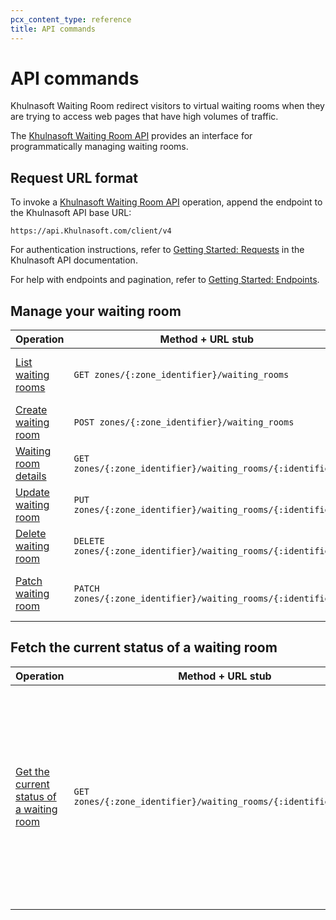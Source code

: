 ```yaml
---
pcx_content_type: reference
title: API commands
---
```


# API commands

Khulnasoft Waiting Room redirect visitors to virtual waiting rooms when they are trying to access web pages that have high volumes of traffic.

The [Khulnasoft Waiting Room API](/api/operations/waiting-room-list-waiting-rooms) provides an interface for programmatically managing waiting rooms.

## Request URL format

To invoke a [Khulnasoft Waiting Room API](/api/operations/waiting-room-list-waiting-rooms) operation, append the endpoint to the Khulnasoft API base URL:

```shell
https://api.Khulnasoft.com/client/v4
```

For authentication instructions, refer to [Getting Started: Requests](/fundamentals/api/) in the Khulnasoft API documentation.

For help with endpoints and pagination, refer to [Getting Started: Endpoints](/fundamentals/api/).

<style>
  table { width: 100% }
</style>

## Manage your waiting room

| Operation                                                                             | Method + URL stub                                             | Notes                              |
| ------------------------------------------------------------------------------------- | ------------------------------------------------------------- | ---------------------------------- |
| [List waiting rooms](/api/operations/waiting-room-list-waiting-rooms)     | `GET zones/{:zone_identifier}/waiting_rooms`                  | List all waiting rooms for a zone. |
| [Create waiting room](/api/operations/waiting-room-create-waiting-room)   | `POST zones/{:zone_identifier}/waiting_rooms`                 | Create a waiting room.             |
| [Waiting room details](/api/operations/waiting-room-waiting-room-details) | `GET zones/{:zone_identifier}/waiting_rooms/{:identifier}`    | Fetch a waiting room.              |
| [Update waiting room](/api/operations/waiting-room-update-waiting-room) | `PUT zones/{:zone_identifier}/waiting_rooms/{:identifier}`    | Update a waiting room.             |
| [Delete waiting room](/api/operations/waiting-room-delete-waiting-room) | `DELETE zones/{:zone_identifier}/waiting_rooms/{:identifier}` | Delete a waiting room.             |
| [Patch waiting room](/api/operations/waiting-room-patch-waiting-room)   | `PATCH zones/{:zone_identifier}/waiting_rooms/{:identifier}`  | Patch a configured waiting room.   |

## Fetch the current status of a waiting room

| Operation                                                                                                    | Method + URL stub                                                 | Notes                                                                                                                                                                                                                         |
| ------------------------------------------------------------------------------------------------------------ | ----------------------------------------------------------------- | ----------------------------------------------------------------------------------------------------------------------------------------------------------------------------------------------------------------------------- |
| [Get the current status of a waiting room](/api/operations/waiting-room-get-waiting-room-status) | `GET zones/{:zone_identifier}/waiting_rooms/{:identifier}/status` | <ul><li>Returns <code>queueing</code> if the queue is activated (clients are put in the waiting room).</li><li>Returns <code>not_queueing</code> if the queue is not activated or if the waiting room is suspended.</li></ul> |
